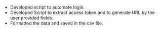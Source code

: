 - Developed script to automate login.
- Developed Script to extract access token and to generate URL by the user provided fields.
- Formatted the data and saved in the csv file.
